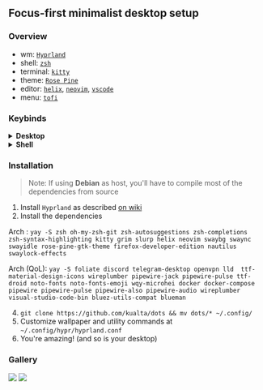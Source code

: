 ## Focus-first minimalist desktop setup
### Overview
- wm: [`Hyprland`](https://hyprland.org/)
- shell: [`zsh`](https://www.zsh.org/)
- terminal: [`kitty`](https://github.com/kovidgoyal/kitty)
- theme: [`Rose Pine`](https://rosepinetheme.com/)
- editor: [`helix`](https://helix-editor.com/), [`neovim`](https://neovim.io/), [`vscode`](https://code.visualstudio.com/)
- menu: [`tofi`](https://github.com/philj56/tofi)

### Keybinds
<details>
  <summary><b>Desktop</b></summary>
  
- <kbd>Mod</kbd> + <kbd>Enter</kbd>  Open terminal 
- <kbd>Mod</kbd> + <kbd>Print</kbd>  Make a screenshot 
- <kbd>Mod</kbd> + <kbd>Q</kbd>  Kill window 
- <kbd>Mod</kbd> + <kbd>D</kbd>  Open program 
- <kbd>Mod</kbd> + <kbd>E</kbd>  Open files 
- <kbd>Mod</kbd> + <kbd>N</kbd>  Open notifications 
- <kbd>Mod</kbd> + <kbd>F</kbd>  Toggle floating 
- <kbd>Mod</kbd> + <kbd>T</kbd>  Toggle split 
- <kbd>Mod</kbd> + <kbd>.</kbd>  Lock desktop 
- <kbd>Mod</kbd> + <kbd>Shift</kbd> + <kbd>.</kbd>  Exit session 
- <kbd>Mod</kbd> + <kbd>h</kbd> / <kbd>j</kbd> / <kbd>k</kbd> / <kbd>l</kbd>  Move around 
- <kbd>Mod</kbd> + <kbd>Shift</kbd> + <kbd>h</kbd> / <kbd>j</kbd> / <kbd>k</kbd> / <kbd>l</kbd>  Move window 
</details>

<details>
  <summary><b>Shell</b></summary>
  
### History

- `ctrl-p` : Previous command in history
- `ctrl-n` : Next command in history
- `/`      : Search backward in history
- `n`      : Repeat the last `/`

### Movement

- `$`   : To the end of the line
- `^`   : To the first non-blank character of the line
- `0`   : To the first character of the line
- `w`   : [count] words forward
- `W`   : [count] WORDS forward
- `e`   : Forward to the end of word [count] inclusive
- `E`   : Forward to the end of WORD [count] inclusive
- `b`   : [count] words backward
- `B`   : [count] WORDS backward
- `t{char}`   : Till before [count]'th occurrence of {char} to the right
- `T{char}`   : Till before [count]'th occurrence of {char} to the left
- `f{char}`   : To [count]'th occurrence of {char} to the right
- `F{char}`   : To [count]'th occurrence of {char} to the left
- `;`   : Repeat latest f, t, F or T [count] times
- `,`   : Repeat latest f, t, F or T in opposite direction

### Insertion

- `i`   : Insert text before the cursor
- `I`   : Insert text before the first character in the line
- `a`   : Append text after the cursor
- `A`   : Append text at the end of the line
- `o`   : Insert new command line below the current one
- `O`   : Insert new command line above the current one

### Delete and Insert

- `ctrl-h`      : While in *Insert mode*: delete character before the cursor
- `ctrl-w`      : While in *Insert mode*: delete word before the cursor
- `d{motion}`   : Delete text that {motion} moves over
- `dd`          : Delete line
- `D`           : Delete characters under the cursor until the end of the line
- `c{motion}`   : Delete {motion} text and start insert
- `cc`          : Delete line and start insert
- `C`           : Delete to the end of the line and start insert
- `r{char}`     : Replace the character under the cursor with {char}
- `R`           : Enter replace mode: Each character replaces existing one
- `x`           : Delete `count` characters under and after the cursor
- `X`           : Delete `count` characters before the cursor

</details>


### Installation
> Note: If using **Debian** as host, you'll have to compile most of the dependencies from source

1. Install `Hyprland` as described [on wiki](https://wiki.hyprland.org/Getting-Started/Installation/)
2. Install the dependencies 

Arch : `yay -S zsh oh-my-zsh-git zsh-autosuggestions zsh-completions zsh-syntax-highlighting kitty grim slurp helix neovim swaybg swaync swayidle rose-pine-gtk-theme firefox-developer-edition nautilus swaylock-effects`

Arch (QoL): `yay -S foliate discord telegram-desktop openvpn lld  ttf-material-design-icons wireplumber pipewire-jack pipewire-pulse ttf-droid noto-fonts noto-fonts-emoji wqy-microhei docker docker-compose pipewire pipewire-pulse pipewire-also pipewire-audio wireplumber visual-studio-code-bin bluez-utils-compat blueman`

4. ```git clone https://github.com/kualta/dots && mv dots/* ~/.config/```
5. Customize wallpaper and utility commands at `~/.config/hypr/hyprland.conf`
6. You're amazing! (and so is your desktop)

### Gallery
![](https://github.com/kualta/dots/assets/72769566/6a2ef24b-05da-44c5-946a-e6c927ef3022)
![](https://github.com/kualta/dots/assets/72769566/b333a976-b083-477b-b1f9-97174300d339)
